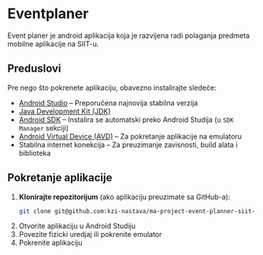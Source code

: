 # Eventplaner

Event planer je android aplikacija koja je razvijena radi polaganja predmeta mobilne aplikacije na SIIT-u.

## Preduslovi

Pre nego što pokrenete aplikaciju, obavezno instalirajte sledeće:

- [Android Studio](https://developer.android.com/studio) – Preporučena najnovija stabilna verzija
- [Java Development Kit (JDK)](https://www.oracle.com/java/technologies/downloads/)
- [Android SDK](https://developer.android.com/studio#downloads) – Instalira se automatski preko Android Studija (u `SDK Manager` sekciji)
- [Android Virtual Device (AVD)](https://developer.android.com/studio/run/managing-avds) – Za pokretanje aplikacije na emulatoru
- Stabilna internet konekcija – Za preuzimanje zavisnosti, build alata i biblioteka


## Pokretanje aplikacije

1. **Klonirajte repozitorijum** (ako aplikaciju preuzimate sa GitHub-a):
   ```bash
   git clone git@github.com:kzi-nastava/ma-project-event-planner-siit-2024-team-23.git
2. Otvorite aplikaciju u Android Studiju
3. Povezite fizicki uredjaj ili pokrenite emulator
4. Pokrenite aplikaciju
